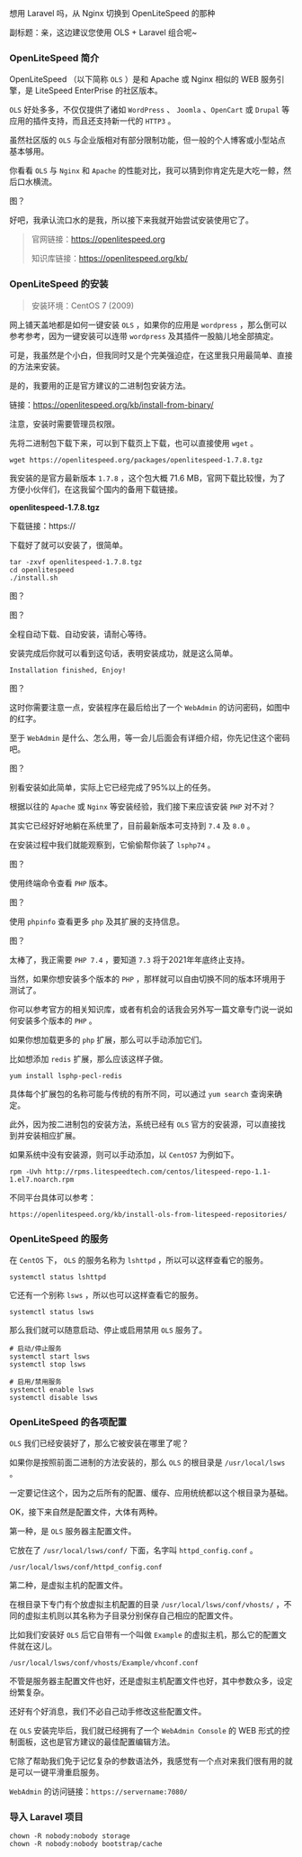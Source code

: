 想用 Laravel 吗，从 Nginx 切换到 OpenLiteSpeed 的那种

副标题：亲，这边建议您使用 OLS + Laravel 组合呢~





### OpenLiteSpeed 简介

OpenLiteSpeed （以下简称 `OLS` ）是和 Apache 或 Nginx 相似的 WEB 服务引擎，是 LiteSpeed EnterPrise 的社区版本。

`OLS` 好处多多，不仅仅提供了诸如 `WordPress` 、 `Joomla` 、`OpenCart` 或 `Drupal` 等应用的插件支持，而且还支持新一代的 `HTTP3` 。

虽然社区版的 `OLS` 与企业版相对有部分限制功能，但一般的个人博客或小型站点基本够用。

你看看 `OLS` 与 `Nginx` 和 `Apache` 的性能对比，我可以猜到你肯定先是大吃一鲸，然后口水横流。

图？



好吧，我承认流口水的是我，所以接下来我就开始尝试安装使用它了。



> 官网链接：https://openlitespeed.org
>
> 知识库链接：https://openlitespeed.org/kb/



### OpenLiteSpeed 的安装



> 安装环境：CentOS 7 (2009)



网上铺天盖地都是如何一键安装 `OLS` ，如果你的应用是 `wordpress` ，那么倒可以参考参考，因为一键安装可以连带 `wordpress` 及其插件一股脑儿地全部搞定。

可是，我虽然是个小白，但我同时又是个完美强迫症，在这里我只用最简单、直接的方法来安装。

是的，我要用的正是官方建议的二进制包安装方法。

链接：https://openlitespeed.org/kb/install-from-binary/



注意，安装时需要管理员权限。

先将二进制包下载下来，可以到下载页上下载，也可以直接使用 `wget` 。

```
wget https://openlitespeed.org/packages/openlitespeed-1.7.8.tgz
```



我安装的是官方最新版本 `1.7.8` ，这个包大概 71.6 MB，官网下载比较慢，为了方便小伙伴们，在这我留个国内的备用下载链接。

**openlitespeed-1.7.8.tgz**

下载链接：https://



下载好了就可以安装了，很简单。

```
tar -zxvf openlitespeed-1.7.8.tgz
cd openlitespeed
./install.sh
```

图？

图？



全程自动下载、自动安装，请耐心等待。

安装完成后你就可以看到这句话，表明安装成功，就是这么简单。

`Installation finished, Enjoy!`

图？



这时你需要注意一点，安装程序在最后给出了一个 `WebAdmin` 的访问密码，如图中的红字。

至于 `WebAdmin` 是什么、怎么用，等一会儿后面会有详细介绍，你先记住这个密码吧。

图？





别看安装如此简单，实际上它已经完成了95%以上的任务。

根据以往的 `Apache` 或 `Nginx` 等安装经验，我们接下来应该安装 `PHP` 对不对？

其实它已经好好地躺在系统里了，目前最新版本可支持到 `7.4` 及 `8.0` 。

在安装过程中我们就能观察到，它偷偷帮你装了 `lsphp74` 。

图？



使用终端命令查看 `PHP` 版本。

图？



使用 `phpinfo` 查看更多 `php` 及其扩展的支持信息。

图？



太棒了，我正需要 `PHP 7.4` ，要知道 `7.3` 将于2021年年底终止支持。

当然，如果你想安装多个版本的 `PHP` ，那样就可以自由切换不同的版本环境用于测试了。

你可以参考官方的相关知识库，或者有机会的话我会另外写一篇文章专门说一说如何安装多个版本的 `PHP` 。



如果你想加载更多的 `php` 扩展，那么可以手动添加它们。

比如想添加 `redis` 扩展，那么应该这样子做。

```
yum install lsphp-pecl-redis
```



具体每个扩展包的名称可能与传统的有所不同，可以通过 `yum search` 查询来确定。

此外，因为按二进制包的安装方法，系统已经有 `OLS` 官方的安装源，可以直接找到并安装相应扩展。

如果系统中没有安装源，则可以手动添加，以 `CentOS7` 为例如下。

```
rpm -Uvh http://rpms.litespeedtech.com/centos/litespeed-repo-1.1-1.el7.noarch.rpm
```

不同平台具体可以参考：

```
https://openlitespeed.org/kb/install-ols-from-litespeed-repositories/
```





### OpenLiteSpeed 的服务

在 `CentOS` 下， `OLS` 的服务名称为 `lshttpd` ，所以可以这样查看它的服务。

```
systemctl status lshttpd
```



它还有一个别称 `lsws` ，所以也可以这样查看它的服务。

```
systemctl status lsws
```



那么我们就可以随意启动、停止或启用禁用 `OLS` 服务了。

```
# 启动/停止服务
systemctl start lsws
systemctl stop lsws

# 启用/禁用服务
systemctl enable lsws
systemctl disable lsws
```





### OpenLiteSpeed 的各项配置

`OLS` 我们已经安装好了，那么它被安装在哪里了呢？

如果你是按照前面二进制的方法安装的，那么 `OLS` 的根目录是 `/usr/local/lsws` 。

一定要记住这个，因为之后所有的配置、缓存、应用统统都以这个根目录为基础。



OK，接下来自然是配置文件，大体有两种。

第一种，是 `OLS` 服务器主配置文件。

它放在了 `/usr/local/lsws/conf/` 下面，名字叫 `httpd_config.conf` 。

```
/usr/local/lsws/conf/httpd_config.conf
```



第二种，是虚拟主机的配置文件。

在根目录下专门有个放虚拟主机配置的目录 `/usr/local/lsws/conf/vhosts/` ，不同的虚拟主机则以其名称为子目录分别保存自己相应的配置文件。

比如我们安装好 `OLS` 后它自带有一个叫做 `Example` 的虚拟主机，那么它的配置文件就在这儿。

```
/usr/local/lsws/conf/vhosts/Example/vhconf.conf
```



不管是服务器主配置文件也好，还是虚拟主机配置文件也好，其中参数众多，设定纷繁复杂。

还好有个好消息，我们不必自己动手修改这些配置文件。

在 `OLS` 安装完毕后，我们就已经拥有了一个 `WebAdmin Console` 的 WEB 形式的控制面板，这也是官方建议的最佳配置编辑方法。

它除了帮助我们免于记忆复杂的参数语法外，我感觉有一个点对来我们很有用的就是可以一键平滑重启服务。

`WebAdmin` 的访问链接：`https://servername:7080/`





### 导入 Laravel 项目









```
chown -R nobody:nobody storage
chown -R nobody:nobody bootstrap/cache
```

